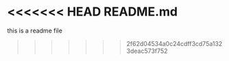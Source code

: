 <<<<<<< HEAD
README.md
=======
this is a readme file
>>>>>>> 2f62d04534a0c24cdff3cd75a1323deac573f752
